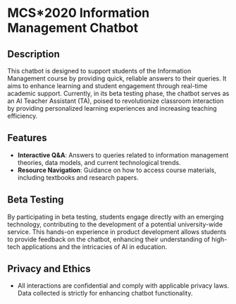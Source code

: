 # MCS*2020 Information Management Chatbot

## Description
This chatbot is designed to support students of the Information Management course by providing quick, reliable answers to their queries. It aims to enhance learning and student engagement through real-time academic support. Currently, in its beta testing phase, the chatbot serves as an AI Teacher Assistant (TA), poised to revolutionize classroom interaction by providing personalized learning experiences and increasing teaching efficiency.

## Features
- **Interactive Q&A**: Answers to queries related to information management theories, data models, and current technological trends.
- **Resource Navigation**: Guidance on how to access course materials, including textbooks and research papers.

## Beta Testing
By participating in beta testing, students engage directly with an emerging technology, contributing to the development of a potential university-wide service. This hands-on experience in product development allows students to provide feedback on the chatbot, enhancing their understanding of high-tech applications and the intricacies of AI in education.

## Privacy and Ethics
- All interactions are confidential and comply with applicable privacy laws. Data collected is strictly for enhancing chatbot functionality.